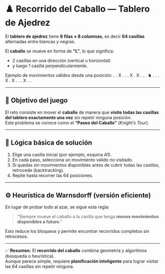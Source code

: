 # ♟️ Recorrido del Caballo — Tablero de Ajedrez

El **tablero de ajedrez** tiene **8 filas × 8 columnas**, es decir **64 casillas** alternadas entre blancas y negras.

El **caballo** se mueve en forma de **“L”**, lo que significa:
- 2 casillas en una dirección (vertical u horizontal)  
- y luego 1 casilla perpendicularmente.

Ejemplo de movimientos válidos desde una posición:
. . X . .
. X . X .
. . ♞ . .
. X . X .
. . X . .

---

## 🎯 Objetivo del juego

El reto consiste en mover el **caballo** de manera que **visite todas las casillas del tablero exactamente una vez** sin repetir ninguna posición.  
Este problema se conoce como el **“Paseo del Caballo”** (*Knight’s Tour*).

---

## 🧠 Lógica básica de solución

1. Elige una casilla inicial (por ejemplo, esquina A1).  
2. En cada paso, selecciona un movimiento válido no visitado.  
3. Si quedas sin movimientos disponibles antes de cubrir todas las casillas, retrocede (backtracking).  
4. Repite hasta recorrer las 64 posiciones.

---

## ⚙️ Heurística de Warnsdorff (versión eficiente)

En lugar de probar todo al azar, se sigue esta regla:
> “Siempre mueve el caballo a la casilla que tenga **menos movimientos disponibles a futuro**.”

Esto reduce los bloqueos y permite encontrar recorridos completos sin retrocesos.

---

✅ **Resumen:**
El **recorrido del caballo** combina geometría y algoritmos (búsqueda o heurística).  
Aunque parece simple, requiere **planificación inteligente** para lograr visitar las 64 casillas sin repetir ninguna.
